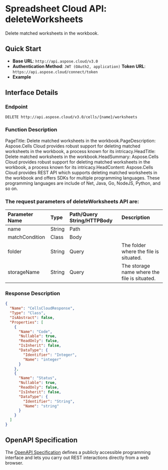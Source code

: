 # **Spreadsheet Cloud API: deleteWorksheets**

Delete matched worksheets in the workbook. 


## **Quick Start**

- **Base URL**: `http://api.aspose.cloud/v3.0`
- **Authentication Method**: `JWT (OAuth2, application)`  **Token URL**: `https://api.aspose.cloud/connect/token`
- **Example** 

## **Interface Details**

### **Endpoint** 

```
DELETE http://api.aspose.cloud/v3.0/cells/{name}/worksheets
```
### **Function Description**
PageTitle: Delete matched worksheets in the workbook.PageDescription: Aspose.Cells Cloud provides robust support for deleting matched worksheets in the workbook, a process known for its intricacy.HeadTitle: Delete matched worksheets in the workbook.HeadSummary: Aspose.Cells Cloud provides robust support for  deleting matched worksheets in the workbook, a process known for its intricacy.HeadContent: Aspose.Cells Cloud provides REST API which supports  deleting matched worksheets in the workbook and offers SDKs for multiple programming languages. These programming languages are include of Net, Java, Go, NodeJS, Python, and so on.

### The request parameters of **deleteWorksheets** API are: 

| Parameter Name | Type | Path/Query String/HTTPBody | Description | 
| :- | :- | :- |:- | 
|name|String|Path||
|matchCondition|Class|Body||
|folder|String|Query|The folder where the file is situated.|
|storageName|String|Query|The storage name where the file is situated.|

### **Response Description**
```json
{
  "Name": "CellsCloudResponse",
  "Type": "Class",
  "IsAbstract": false,
  "Properties": [
    {
      "Name": "Code",
      "Nullable": true,
      "ReadOnly": false,
      "IsInherit": false,
      "DataType": {
        "Identifier": "Integer",
        "Name": "integer"
      }
    },
    {
      "Name": "Status",
      "Nullable": true,
      "ReadOnly": false,
      "IsInherit": false,
      "DataType": {
        "Identifier": "String",
        "Name": "string"
      }
    }
  ]
}
```


## OpenAPI Specification

The [OpenAPI Specification](https://reference.aspose.cloud/cells/#/WorksheetsController/DeleteWorksheets) defines a publicly accessible programming interface and lets you carry out REST interactions directly from a web browser.
